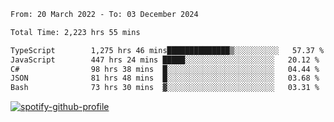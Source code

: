 <!--START_SECTION:waka-->

```txt
From: 20 March 2022 - To: 03 December 2024

Total Time: 2,223 hrs 55 mins

TypeScript        1,275 hrs 46 mins██████████████▒░░░░░░░░░░   57.37 %
JavaScript        447 hrs 24 mins █████░░░░░░░░░░░░░░░░░░░░   20.12 %
C#                98 hrs 38 mins  █░░░░░░░░░░░░░░░░░░░░░░░░   04.44 %
JSON              81 hrs 48 mins  █░░░░░░░░░░░░░░░░░░░░░░░░   03.68 %
Bash              73 hrs 30 mins  ▓░░░░░░░░░░░░░░░░░░░░░░░░   03.31 %
```

<!--END_SECTION:waka-->
[![spotify-github-profile](https://spotify-github-profile.vercel.app/api/view?uid=c00zprrvy9xiloa9qnco3hmng&cover_image=true&theme=novatorem&show_offline=false&background_color=121212&bar_color=53b14f&bar_color_cover=false)](https://spotify-github-profile.vercel.app/api/view?uid=c00zprrvy9xiloa9qnco3hmng&redirect=true)



